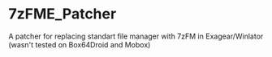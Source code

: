 # 7zFME_Patcher
A patcher for replacing standart file manager with 7zFM in Exagear/Winlator (wasn't tested on Box64Droid and Mobox)
